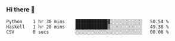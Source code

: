 ### Hi there 👋

<!--START_SECTION:waka-->

```text
Python    1 hr 30 mins    ████████████▓░░░░░░░░░░░░   50.54 %
Haskell   1 hr 28 mins    ████████████▒░░░░░░░░░░░░   49.38 %
CSV       0 secs          ░░░░░░░░░░░░░░░░░░░░░░░░░   00.08 %
```

<!--END_SECTION:waka-->


<!--
**AnkelMauCastillo/AnkelMauCastillo** is a ✨ _special_ ✨ repository because its `README.md` (this file) appears on your GitHub profile.

Here are some ideas to get you started:

- 🔭 I’m currently working on ...
- 🌱 I’m currently learning ...
- 👯 I’m looking to collaborate on ...
- 🤔 I’m looking for help with ...
- 💬 Ask me about ...
- 📫 How to reach me: ...
- 😄 Pronouns: ...
- ⚡ Fun fact: ...
-->
